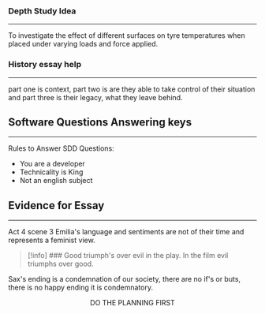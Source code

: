 ### Depth Study Idea
---
To investigate the effect of different surfaces on tyre temperatures when placed under varying loads and force applied. 


### History essay help
---
part one is context, part two is are they able to take control of their situation and part three is their legacy, what they leave behind. 

## Software Questions Answering keys
---
Rules to Answer SDD Questions:
-   You are a developer
-   Technicality is King
-   Not an english subject


## Evidence for Essay
---
Act 4 scene 3 Emilia's language and sentiments are not of their time and represents a feminist view. 


> [!info] ### Good triumph's over evil in the play. In the film evil triumphs over good. 

Sax's ending is a condemnation of our society, there are no if's or buts, there is no happy ending it is condemnatory.


<center style= font-size: 40>DO THE PLANNING FIRST</center>


